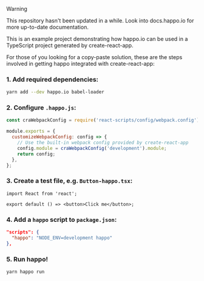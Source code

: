 
> [!WARNING]
> This repository hasn't been updated in a while. Look into docs.happo.io for more up-to-date documentation. 


This is an example project demonstrating how happo.io can be used in a
TypeScript project generated by create-react-app.

For those of you looking for a copy-paste solution, these are the steps involved in getting happo integrated with create-react-app:

### 1. Add required dependencies:

```bash
yarn add --dev happo.io babel-loader
```

### 2. Configure `.happo.js`:

```js
const craWebpackConfig = require('react-scripts/config/webpack.config')

module.exports = {
  customizeWebpackConfig: config => {
    // Use the built-in webpack config provided by create-react-app
    config.module = craWebpackConfig('development').module;
    return config;
  },
};

```

### 3. Create a test file, e.g. `Button-happo.tsx`:

```tsx
import React from 'react';

export default () => <button>Click me</button>;
```

### 4. Add a `happo` script to `package.json`:

```json
"scripts": {
  "happo": "NODE_ENV=development happo"
},
```

### 5. Run happo!

```bash
yarn happo run
```

